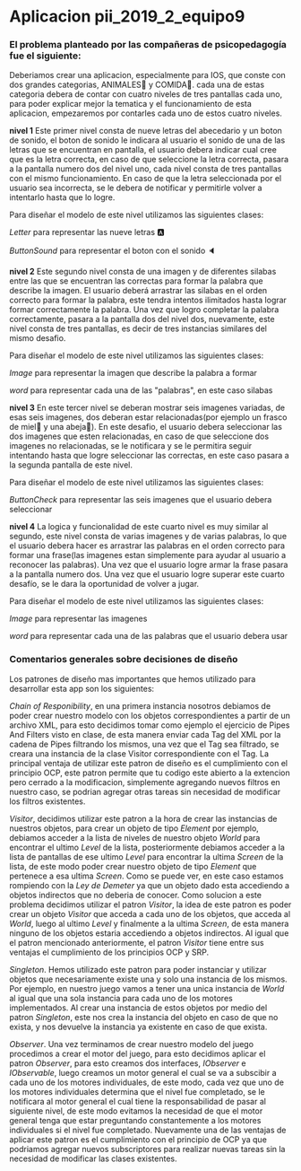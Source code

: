 # Aplicacion pii_2019_2_equipo9

### El problema planteado por las compañeras de psicopedagogía fue el siguiente:

Deberiamos crear una aplicacion, especialmente para IOS, que conste con dos grandes categorias, ANIMALES:elephant: y COMIDA:apple:.
cada una de estas categoria debera de contar con cuatro niveles de tres pantallas cada uno, para poder explicar mejor la 
tematica y el funcionamiento de esta aplicacion, empezaremos por contarles cada uno de estos cuatro niveles.



**nivel 1**
Este primer nivel consta de nueve letras del abecedario y un boton de sonido, el boton de sonido le indicara al usuario el sonido de una de las letras que se encuentran en pantalla, el usuario debera indicar cual cree que es la letra correcta, en caso de que seleccione la letra correcta, pasara a la pantalla numero dos del nivel uno, cada nivel consta de tres pantallas con el mismo funcionamiento. En caso de que la letra seleccionada por el usuario sea incorrecta, se le debera de notificar y permitirle volver a intentarlo hasta que lo logre.

Para diseñar el modelo de este nivel utilizamos las siguientes clases:

*Letter* para representar las nueve letras :a:

*ButtonSound* para representar el boton con el sonido :speaker:




**nivel 2**
Este segundo nivel consta de una imagen y de diferentes silabas entre las que se encuentran las correctas para formar la palabra que 
describe la imagen. El usuario deberá arrastrar las silabas en el orden correcto para formar la palabra, este tendra intentos ilimitados 
hasta lograr formar correctamente la palabra. Una vez que logro completar la palabra correctamente, pasara a la pantalla dos del nivel dos, nuevamente, este nivel consta de tres pantallas, es decir de tres instancias similares del mismo desafio.

Para diseñar el modelo de este nivel utilizamos las siguientes clases:

*Image* para representar la imagen que describe la palabra a formar

*word* para representar cada una de las "palabras", en este caso silabas



**nivel 3**
En este tercer nivel se deberan mostrar seis imagenes variadas, de esas seis imagenes, dos deberan estar relacionadas(por ejemplo un frasco de miel:honey_pot: y una abeja:honeybee:). En este desafio, el usuario debera seleccionar las dos imagenes que esten relacionadas, en caso de que seleccione dos imagenes no relacionadas, se le notificara y se le permitira seguir intentando hasta que logre seleccionar las correctas, en este caso pasara a la segunda pantalla de este nivel.

Para diseñar el modelo de este nivel utilizamos las siguientes clases:

*ButtonCheck* para representar las seis imagenes que el usuario debera seleccionar 



**nivel 4** 
La logica y funcionalidad de este cuarto nivel es muy similar al segundo, este nivel consta de varias imagenes y de varias palabras, lo que el usuario debera hacer es arrastrar las palabras en el orden correcto para formar una frase(las imagenes estan simplemente para ayudar al usuario a reconocer las palabras). Una vez que el usuario logre armar la frase pasara a la pantalla numero dos.
Una vez que el usuario logre superar este cuarto desafío, se le dara la oportunidad de volver a jugar.

Para diseñar el modelo de este nivel utilizamos las siguientes clases:

*Image* para representar las imagenes 

*word* para representar cada una de las palabras que el usuario debera usar



### Comentarios generales sobre decisiones de diseño

Los patrones de diseño mas importantes que hemos utilizado para desarrollar esta app son los siguientes:

*Chain of Responibility*, en una primera instancia nosotros debiamos de poder crear nuestro modelo con los objetos correspondientes
a partir de un archivo XML, para esto decidimos tomar como ejemplo el ejercicio de Pipes And Filters visto en clase, de esta manera
enviar cada Tag del XML por la cadena de Pipes filtrando los mismos, una vez que el Tag sea filtrado, se creara una instancia de la clase Visitor correspondiente con el Tag. La principal ventaja de utilizar este patron de diseño es el cumplimiento con el principio OCP, este patron permite que tu codigo este abierto a la extencion pero cerrado a la modificacion, simplemente agregando nuevos filtros en nuestro caso, se podrian agregar otras tareas sin necesidad de modificar los filtros existentes.

*Visitor*, decidimos utilizar este patron a la hora de crear las instancias de nuestros objetos, para crear un objeto de tipo *Element*
por ejemplo, debiamos acceder a la lista de niveles de nuestro objeto *World* para encontrar el ultimo *Level* de la lista,
posteriormente debiamos acceder a la lista de pantallas de ese ultimo *Level* para encontrar la ultima *Screen* de la lista, de este  modo poder crear nuestro objeto de tipo *Element* que pertenece a esa ultima *Screen*. Como se puede ver, en este caso estamos rompiendo con la *Ley de Demeter* ya que un objeto dado esta accediendo a objetos indirectos que no deberia de conocer. Como solucion a este problema decidimos utilizar el patron *Visitor*, la idea de este patron es poder crear un objeto *Visitor* que acceda a cada uno de los objetos, que acceda al *World*, luego al ultimo *Level* y finalmente a la ultima *Screen*, de esta manera ninguno de los objetos estaria accediendo a objetos indirectos. Al igual que el patron mencionado anteriormente, el patron *Visitor* tiene entre sus ventajas el cumplimiento de los principios OCP y SRP.

*Singleton*. Hemos utilizado este patron para poder instanciar y utilizar objetos que necesariamente existe una y solo una instancia de los mismos. Por ejemplo, en nuestro juego vamos a tener una unica instancia de *World* al igual que una sola instancia para cada uno de los motores implementados. Al crear una instancia de estos objetos por medio del patron *Singleton*, este nos crea la instancia del objeto en caso de que no exista, y nos devuelve la instancia ya existente en caso de que exista.

*Observer*. Una vez terminamos de crear nuestro modelo del juego procedimos a crear el motor del juego, para esto decidimos aplicar el patron *Observer*, para esto creamos dos interfaces, *IObserver* e *IObservable*, luego creamos un motor general el cual se va a subscibir a cada uno de los motores individuales, de este modo, cada vez que uno de los motores individuales determina que el nivel fue completado, se le notificara al motor general el cual tiene la responsabilidad de pasar al siguiente nivel, de este modo evitamos la necesidad de que el motor general tenga que estar preguntando constantemente a los motores individuales si el nivel fue completado. Nuevamente una de las ventajas de aplicar este patron es el cumplimiento con el principio de OCP ya que podriamos agregar nuevos subscriptores para realizar nuevas tareas sin la necesidad de modificar las clases existentes.







